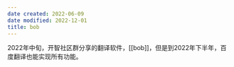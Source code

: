 ```yaml
---
date created: 2022-06-09
date modified: 2022-12-01
title: bob
---
```


 2022年中旬，开智社区群分享的翻译软件，[[bob]]，但是到2022年下半年，百度翻译也能实现所有功能。
